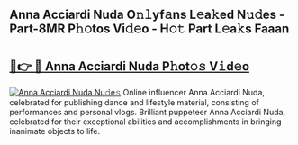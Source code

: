 ## Anna Acciardi Nuda O𝚗𝚕yf𝚊ns L𝚎a𝚔ed N𝚞𝚍es - Part-8MR P𝚑𝚘tos Vi𝚍𝚎o - H𝚘𝚝 Part L𝚎a𝚔s Faaan

# <h2><a href="http://kff7wzg.oniu.top/?m=Anna+Acciardi+Nuda">🔗👉 🔴 Anna Acciardi Nuda P𝚑ot𝚘𝚜 V𝚒d𝚎o</a></h2>

[![Anna Acciardi Nuda Nu𝚍e𝚜](https://i.imgur.com/0qMVB7G.gif)](http://kff7wzg.oniu.top/?m=Anna+Acciardi+Nuda)
Online influencer Anna Acciardi Nuda, celebrated for publishing dance and lifestyle material, consisting of performances and personal vlogs. Brilliant puppeteer Anna Acciardi Nuda, celebrated for their exceptional abilities and accomplishments in bringing inanimate objects to life.  
